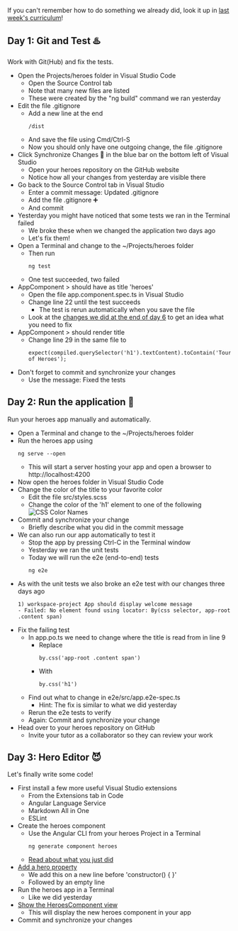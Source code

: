 If you can't remember how to do something we already did, look it up in [last week's curriculum](https://github.com/phaze9/SummerOfCode/blob/master/Week%201.md)!

## Day 1: Git and Test :hotsprings:
Work with Git(Hub) and fix the tests.
 - Open the Projects/heroes folder in Visual Studio Code
   - Open the Source Control tab
   - Note that many new files are listed
   - These were created by the "ng build" command we ran yesterday
 - Edit the file .gitignore
   - Add a new line at the end
     ```
     /dist
     ```
   - And save the file using Cmd/Ctrl-S
   - Now you should only have one outgoing change, the file .gitignore
 - Click Synchronize Changes :doughnut: in the blue bar on the bottom left of Visual Studio
   - Open your heroes repository on the GitHub website
   - Notice how all your changes from yesterday  are visible there
 - Go back to the Source Control tab in Visual Studio
   - Enter a commit message: Updated .gitignore
   - Add the file .gitignore :heavy_plus_sign:
   - And commit  
 - Yesterday you might have noticed that some tests we ran in the Terminal failed
   - We broke these when we changed the application two days ago
   - Let's fix them!
 - Open a Terminal and change to the ~/Projects/heroes folder
   - Then run
     ```
     ng test
     ```
   - One test succeeded, two failed
 - AppComponent > should have as title 'heroes'
   - Open the file app.component.spec.ts in Visual Studio
   - Change line 22 until the test succeeds
     - The test is rerun automatically when you save the file
   - Look at the [changes we did at the end of day 6](https://angular.io/tutorial/toh-pt0#change-the-application-title) to get an idea what you need to fix 
 - AppComponent > should render title
   - Change line 29 in the same file to
     ```
     expect(compiled.querySelector('h1').textContent).toContain('Tour of Heroes');  
     ```
 - Don't forget to commit and synchronize your changes
   - Use the message: Fixed the tests
 
## Day 2: Run the application :running:
Run your heroes app manually and automatically.
 - Open a Terminal and change to the ~/Projects/heroes folder
 - Run the heroes app using
   ```
   ng serve --open
   ```
   - This will start a server hosting your app and open a browser to http://localhost:4200
 - Now open the heroes folder in Visual Studio Code
 - Change the color of the title to your favorite color
   - Edit the file src/styles.scss
   - Change the color of the 'h1' element to one of the following
     ![CSS Color Names](https://miro.medium.com/max/1400/1*IUKKnAi_7ZjM91Fouh2yxA.png)
 - Commit and synchronize your change 
   - Briefly describe what you did in the commit message
 - We can also run our app automatically to test it
   - Stop the app by pressing Ctrl-C in the Terminal window
   - Yesterday we ran the unit tests
   - Today we will run the e2e (end-to-end) tests
     ```
     ng e2e
     ```
 - As with the unit tests we also broke an e2e test with our changes three days ago
   ```
   1) workspace-project App should display welcome message
   - Failed: No element found using locator: By(css selector, app-root .content span)
   ```
 - Fix the failing test
   - In app.po.ts we need to change where the title is read from in line 9
     - Replace
       ```
       by.css('app-root .content span')
       ```
     - With
       ```
       by.css('h1')
       ```
   - Find out what to change in e2e/src/app.e2e-spec.ts
     - Hint: The fix is similar to what we did yesterday
   - Rerun the e2e tests to verify  
   - Again: Commit and synchronize your change
 - Head over to your heroes repository on GitHub
   - Invite your tutor as a collaborator so they can review your work

## Day 3: Hero Editor :smiling_imp:
Let's finally write some code!
 - First install a few more useful Visual Studio extensions
   - From the Extensions tab in Code
   - Angular Language Service
   - Markdown All in One
   - ESLint
 - Create the heroes component
   - Use the Angular CLI from your heroes Project in a Terminal
     ```
     ng generate component heroes  
     ```
   - [Read about what you just did](https://angular.io/tutorial/toh-pt1#create-the-heroes-component)
 - [Add a hero property](https://angular.io/tutorial/toh-pt1#add-a-hero-property)
   - We add this on a new line before 'constructor() { }'
   - Followed by an empty line
 - Run the heroes app in a Terminal
   - Like we did yesterday
 - [Show the HeroesComponent view](https://angular.io/tutorial/toh-pt1#show-the-heroescomponent-view)
   - This will display the new heroes component in your app
 - Commit and synchronize your changes
